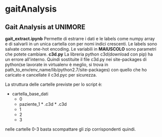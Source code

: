 # gaitAnalysis
## Gait Analysis at UNIMORE

__gait_extract.ipynb__
Permette di estrarre i dati e le labels come numpy array e di salvarli in un unica cartella con per nomi indici crescenti. Le labels sono salvate come one-hot encoding. Le variabili in __MAIUSCOLO__ sono parametri che potete cambiare.
__c3d.py__
La libreria python c3d(download con pip) ha un errore all'interno. Quindi sostituite il file c3d.py nei site-packages di python(se lavorate in virtualenv è meglio, si trova in path_to_env/env_name/lib/python2.7/site-packages) con quello che ho caricato e cancellate il c3d.pyc per sicurezza.

La struttura delle cartelle previste per lo script è:

* cartella_base_dati
  *  0
    *    paziente_1
      *      .c3d
      *      .c3d
  *  1
  *  2
  *  3

nelle cartelle 0-3 basta scompattare gli zip corrispondenti quindi.
